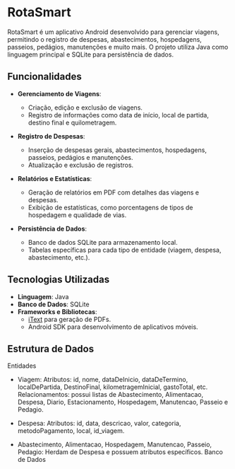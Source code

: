 # RotaSmart

RotaSmart é um aplicativo Android desenvolvido para gerenciar viagens, permitindo o registro de despesas, abastecimentos, hospedagens, passeios, pedágios, manutenções e muito mais. O projeto utiliza Java como linguagem principal e SQLite para persistência de dados.

## Funcionalidades

- **Gerenciamento de Viagens**:

  - Criação, edição e exclusão de viagens.
  - Registro de informações como data de início, local de partida, destino final e quilometragem.

- **Registro de Despesas**:

  - Inserção de despesas gerais, abastecimentos, hospedagens, passeios, pedágios e manutenções.
  - Atualização e exclusão de registros.

- **Relatórios e Estatísticas**:

  - Geração de relatórios em PDF com detalhes das viagens e despesas.
  - Exibição de estatísticas, como porcentagens de tipos de hospedagem e qualidade de vias.

- **Persistência de Dados**:
  - Banco de dados SQLite para armazenamento local.
  - Tabelas específicas para cada tipo de entidade (viagem, despesa, abastecimento, etc.).

## Tecnologias Utilizadas

- **Linguagem**: Java
- **Banco de Dados**: SQLite
- **Frameworks e Bibliotecas**:
  - [iText](https://itextpdf.com/) para geração de PDFs.
  - Android SDK para desenvolvimento de aplicativos móveis.

## Estrutura de Dados

Entidades

- Viagem:
  Atributos: id, nome, dataDeInicio, dataDeTermino, localDePartida, DestinoFinal, kilometragemInicial, gastoTotal, etc.
  Relacionamentos: possui listas de Abastecimento, Alimentacao, Despesa, Diario, Estacionamento, Hospedagem, Manutencao, Passeio e Pedagio.

- Despesa:
  Atributos: id, data, descricao, valor, categoria, metodoPagamento, local, id_viagem.

- Abastecimento, Alimentacao, Hospedagem, Manutencao, Passeio, Pedagio:
  Herdam de Despesa e possuem atributos específicos.
  Banco de Dados
